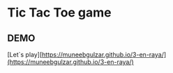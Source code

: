 # Tic Tac Toe game
## DEMO
[Let`s play][https://muneebgulzar.github.io/3-en-raya/](https://muneebgulzar.github.io/3-en-raya/)
